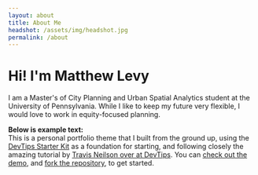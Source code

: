 ```yaml
---
layout: about
title: About Me
headshot: /assets/img/headshot.jpg
permalink: /about
---
```


# Hi! I'm Matthew Levy

I am a Master's of City Planning and Urban Spatial Analytics student at the University of Pennsylvania. While I like to keep my future very flexible, I would love to work in equity-focused planning.

**Below is example text:** <br>
This is a personal portfolio theme that I built from the ground up, using the [DevTips Starter Kit](http://devtipsstarterkit.com/) as a foundation for starting, and following closely the amazing tutorial by [Travis Neilson over at DevTips](https://www.youtube.com/watch?v=T6jKLsxbFg4&list=PL0CB3OvPhDA_STygmp3sDenx3UpdOMk7P). You can [check out the demo](lenpaul.github.io/portfolio-jekyll-theme/), and [fork the repository](https://github.com/LeNPaul/portfolio-jekyll-theme/fork), to get started.
